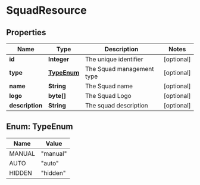 # SquadResource

## Properties
Name | Type | Description | Notes
------------ | ------------- | ------------- | -------------
**id** | **Integer** | The unique identifier |  [optional]
**type** | [**TypeEnum**](#TypeEnum) | The Squad management type |  [optional]
**name** | **String** | The Squad name |  [optional]
**logo** | **byte[]** | The Squad Logo |  [optional]
**description** | **String** | The squad description |  [optional]

<a name="TypeEnum"></a>
## Enum: TypeEnum
Name | Value
---- | -----
MANUAL | &quot;manual&quot;
AUTO | &quot;auto&quot;
HIDDEN | &quot;hidden&quot;
